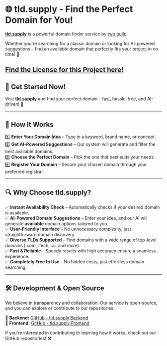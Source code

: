 # 🌐 tld.supply - Find the Perfect Domain for You!

**[tld.supply](https://tld.supply/)** is a powerful domain finder service by [two.build](https://two.build/).

Whether you're searching for a classic domain or looking for AI-powered suggestions – find an available domain that perfectly fits your project in no time! 🚀

[Find the License for this Project here!](https://github.com/twoagency/tld.supply/blob/main/LICENSE)
---

## 🚀 Get Started Now!
Visit **[tld.supply](https://tld.supply/)** and find your perfect domain – fast, hassle-free, and AI-driven! 🎯

---

## 📖 How It Works
1️⃣ **Enter Your Domain Idea** – Type in a keyword, brand name, or concept.  
2️⃣ **Get AI-Powered Suggestions** – Our system will generate and filter the best available domains.  
3️⃣ **Choose the Perfect Domain** – Pick the one that best suits your needs.  
4️⃣ **Register Your Domain** – Secure your chosen domain through your preferred registrar.  

---

## 🔍 Why Choose tld.supply?
✅ **Instant Availability Check** – Automatically checks if your desired domain is available.  
✅ **AI-Powered Domain Suggestions** – Enter your idea, and our AI will generate **available** domain options tailored to you.  
✅ **User-Friendly Interface** – No unnecessary complexity, just straightforward domain discovery.  
✅ **Diverse TLDs Supported** – Find domains with a wide range of top-level domains (.com, .tech, .ai, and more).  
✅ **Fast & Reliable** – Speedy results with high accuracy ensure a seamless experience.  
✅ **Completely Free to Use** – No hidden costs, just effortless domain searching.  

---

## 🛠️ Development & Open Source
We believe in transparency and collaboration. Our service is open-source, and you can explore or contribute to our repositories:
<!-- We will start using the [Epoch SemVer](https://antfu.me/posts/epoch-semver) by Anthony Fu -->

🔗 **Backend:** [GitHub - tld.supply Backend](https://github.com/twoagency/tld.supply/tree/backend)  
🔗 **Frontend:** [GitHub - tld.supply Frontend](https://github.com/twoagency/tld.supply/tree/frontend)  

If you're interested in contributing or learning how it works, check out our GitHub repositories! 🛠️
